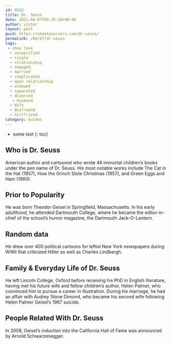 ```yaml
---
id: 8532
title: Dr. Seuss
date: 2021-04-07T05:25:10+00:00
author: victor
layout: post
guid: https://ukdataservers.com/dr-seuss/
permalink: /04/07/dr-seuss
tags:
 - show love
  - unspecified
  - single
  - relationship
  - engaged
  - married
  - complicated
  - open relationship
  - widowed
  - separated
  - divorced
   - Husband
  - Wife
  - Boyfriend
  - Girlfriend
category: Guides
---
```


* some text
{: toc}


## Who is Dr. Seuss



American author and cartoonist who wrote 46 immortal children&#8217;s books under the pen name of Dr. Seuss. His most notable works include The Cat in the Hat (1957), How the Grinch Stole Christmas (1957), and Green Eggs and Ham (1960). 

                
                
                
## Prior to Popularity



He was born Theodor Geisel in Springfield, Massachusetts. In his early adulthood, he attended Dartmouth College, where he became the editor-in-chief of the school&#8217;s humor magazine, the Dartmouth Jack-O-Lantern. 

                
                
                
## Random data



He drew over 400 political cartoons for leftist New York newspapers during WWII that criticized Hitler as well as Charles Lindbergh. 

                
                
                
## Family & Everyday Life of Dr. Seuss



He left Lincoln College, Oxford before receiving his PhD in English literature, having met his future wife and fellow children&#8217;s author, Helen Palmer, who convinced him to pursue a career in illustration. During his marriage, he had an affair with Audrey Stone Dimond, who became his second wife following Helen Palmer Geisel&#8217;s 1967 suicide. 

                
                
                
## People Related With Dr. Seuss



In 2008, Geisel&#8217;s induction into the California Hall of Fame was announced by Arnold Schwarzenegger. 

                
              
            
          
          
          